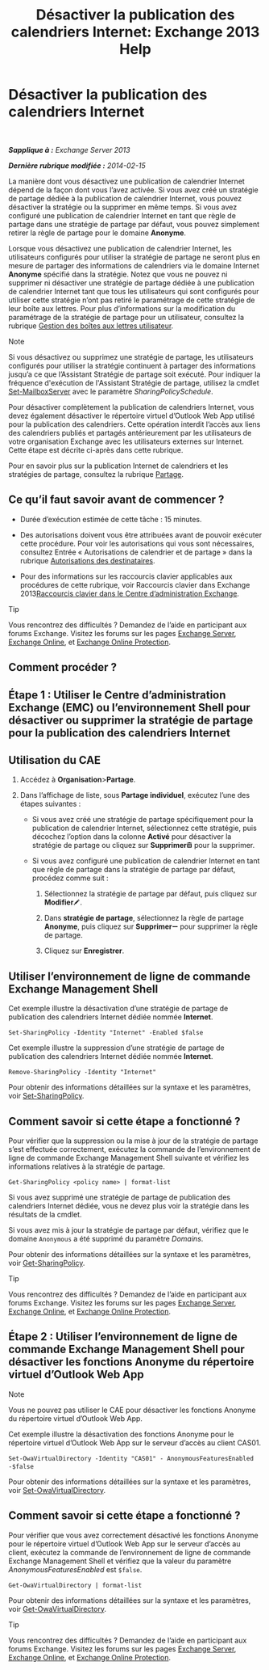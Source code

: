 ﻿---
title: 'Désactiver la publication des calendriers Internet: Exchange 2013 Help'
TOCTitle: Désactiver la publication des calendriers Internet
ms:assetid: f26dbf04-9dae-460f-a987-2ad3dfbc7b7e
ms:mtpsurl: https://technet.microsoft.com/fr-fr/library/JJ853047(v=EXCHG.150)
ms:contentKeyID: 50555518
ms.date: 05/23/2018
mtps_version: v=EXCHG.150
ms.translationtype: MT
---

# Désactiver la publication des calendriers Internet

 

_**Sapplique à :** Exchange Server 2013_

_**Dernière rubrique modifiée :** 2014-02-15_

La manière dont vous désactivez une publication de calendrier Internet dépend de la façon dont vous l’avez activée. Si vous avez créé un stratégie de partage dédiée à la publication de calendrier Internet, vous pouvez désactiver la stratégie ou la supprimer en même temps. Si vous avez configuré une publication de calendrier Internet en tant que règle de partage dans une stratégie de partage par défaut, vous pouvez simplement retirer la règle de partage pour le domaine **Anonyme**.

Lorsque vous désactivez une publication de calendrier Internet, les utilisateurs configurés pour utiliser la stratégie de partage ne seront plus en mesure de partager des informations de calendriers via le domaine Internet **Anonyme** spécifié dans la stratégie. Notez que vous ne pouvez ni supprimer ni désactiver une stratégie de partage dédiée à une publication de calendrier Internet tant que tous les utilisateurs qui sont configurés pour utiliser cette stratégie n’ont pas retiré le paramétrage de cette stratégie de leur boîte aux lettres. Pour plus d’informations sur la modification du paramétrage de la stratégie de partage pour un utilisateur, consultez la rubrique [Gestion des boîtes aux lettres utilisateur](https://docs.microsoft.com/fr-fr/exchange/recipients-in-exchange-online/manage-user-mailboxes/manage-user-mailboxes).

> [!NOTE]
> Si vous désactivez ou supprimez une stratégie de partage, les utilisateurs configurés pour utiliser la stratégie continuent à partager des informations jusqu’a ce que l’Assistant Stratégie de partage soit exécuté. Pour indiquer la fréquence d'exécution de l'Assistant Stratégie de partage, utilisez la cmdlet <a href="https://technet.microsoft.com/fr-fr/library/aa998651(v=exchg.150)">Set-MailboxServer</a> avec le paramètre <em>SharingPolicySchedule</em>.


Pour désactiver complètement la publication de calendriers Internet, vous devez également désactiver le répertoire virtuel d’Outlook Web App utilisé pour la publication des calendriers. Cette opération interdit l’accès aux liens des calendriers publiés et partagés antérieurement par les utilisateurs de votre organisation Exchange avec les utilisateurs externes sur Internet. Cette étape est décrite ci-après dans cette rubrique.

Pour en savoir plus sur la publication Internet de calendriers et les stratégies de partage, consultez la rubrique [Partage](sharing-exchange-2013-help.md).

## Ce qu’il faut savoir avant de commencer ?

  - Durée d’exécution estimée de cette tâche : 15 minutes.

  - Des autorisations doivent vous être attribuées avant de pouvoir exécuter cette procédure. Pour voir les autorisations qui vous sont nécessaires, consultez Entrée « Autorisations de calendrier et de partage » dans la rubrique [Autorisations des destinataires](recipients-permissions-exchange-2013-help.md).

  - Pour des informations sur les raccourcis clavier applicables aux procédures de cette rubrique, voir Raccourcis clavier dans Exchange 2013[Raccourcis clavier dans le Centre d’administration Exchange](keyboard-shortcuts-in-the-exchange-admin-center-exchange-online-protection-help.md).

> [!TIP]
> Vous rencontrez des difficultés ? Demandez de l’aide en participant aux forums Exchange. Visitez les forums sur les pages <a href="https://go.microsoft.com/fwlink/p/?linkid=60612">Exchange Server</a>, <a href="https://go.microsoft.com/fwlink/p/?linkid=267542">Exchange Online</a>, et <a href="https://go.microsoft.com/fwlink/p/?linkid=285351">Exchange Online Protection</a>.


## Comment procéder ?

## Étape 1 : Utiliser le Centre d’administration Exchange (EMC) ou l’environnement Shell pour désactiver ou supprimer la stratégie de partage pour la publication des calendriers Internet

## Utilisation du CAE

1.  Accédez à **Organisation**\>**Partage**.

2.  Dans l’affichage de liste, sous **Partage individuel**, exécutez l’une des étapes suivantes :
    
      - Si vous avez créé une stratégie de partage spécifiquement pour la publication de calendrier Internet, sélectionnez cette stratégie, puis décochez l’option dans la colonne **Activé** pour désactiver la stratégie de partage ou cliquez sur **Supprimer**![Icône Supprimer](images/Dd979797.14f639f6-61e8-4418-bbfb-0db14de9d2f5(EXCHG.150).gif "Icône Supprimer") pour la supprimer.
    
      - Si vous avez configuré une publication de calendrier Internet en tant que règle de partage dans la stratégie de partage par défaut, procédez comme suit :
        
        1.  Sélectionnez la stratégie de partage par défaut, puis cliquez sur **Modifier**![Icône Modifier](images/Bb124582.6f53ccb2-1f13-4c02-bea0-30690e6ea71d(EXCHG.150).gif "Icône Modifier").
        
        2.  Dans **stratégie de partage**, sélectionnez la règle de partage **Anonyme**, puis cliquez sur **Supprimer**![Icône Suppression](images/Dd362328.479b6ced-8d64-4277-a725-f17fea202b28(EXCHG.150).gif "Icône Suppression") pour supprimer la règle de partage.
        
        3.  Cliquez sur **Enregistrer**.

## Utiliser l’environnement de ligne de commande Exchange Management Shell

Cet exemple illustre la désactivation d’une stratégie de partage de publication des calendriers Internet dédiée nommée **Internet**.

    Set-SharingPolicy -Identity "Internet" -Enabled $false

Cet exemple illustre la suppression d’une stratégie de partage de publication des calendriers Internet dédiée nommée **Internet**.

    Remove-SharingPolicy -Identity "Internet"

Pour obtenir des informations détaillées sur la syntaxe et les paramètres, voir [Set-SharingPolicy](https://technet.microsoft.com/fr-fr/library/dd297931\(v=exchg.150\)).

## Comment savoir si cette étape a fonctionné ?

Pour vérifier que la suppression ou la mise à jour de la stratégie de partage s’est effectuée correctement, exécutez la commande de l’environnement de ligne de commande Exchange Management Shell suivante et vérifiez les informations relatives à la stratégie de partage.

    Get-SharingPolicy <policy name> | format-list

Si vous avez supprimé une stratégie de partage de publication des calendriers Internet dédiée, vous ne devez plus voir la stratégie dans les résultats de la cmdlet.

Si vous avez mis à jour la stratégie de partage par défaut, vérifiez que le domaine `Anonymous` a été supprimé du paramètre *Domains*.

Pour obtenir des informations détaillées sur la syntaxe et les paramètres, voir [Get-SharingPolicy](https://technet.microsoft.com/fr-fr/library/dd335081\(v=exchg.150\)).

> [!TIP]
> Vous rencontrez des difficultés ? Demandez de l’aide en participant aux forums Exchange. Visitez les forums sur les pages <a href="https://go.microsoft.com/fwlink/p/?linkid=60612">Exchange Server</a>, <a href="https://go.microsoft.com/fwlink/p/?linkid=267542">Exchange Online</a>, et <a href="https://go.microsoft.com/fwlink/p/?linkid=285351">Exchange Online Protection</a>.


## Étape 2 : Utiliser l’environnement de ligne de commande Exchange Management Shell pour désactiver les fonctions Anonyme du répertoire virtuel d’Outlook Web App

> [!NOTE]
> Vous ne pouvez pas utiliser le CAE pour désactiver les fonctions Anonyme du répertoire virtuel d’Outlook Web App.


Cet exemple illustre la désactivation des fonctions Anonyme pour le répertoire virtuel d’Outlook Web App sur le serveur d’accès au client CAS01.

    Set-OwaVirtualDirectory -Identity "CAS01" - AnonymousFeaturesEnabled -$false

Pour obtenir des informations détaillées sur la syntaxe et les paramètres, voir [Set-OwaVirtualDirectory](https://technet.microsoft.com/fr-fr/library/bb123515\(v=exchg.150\)).

## Comment savoir si cette étape a fonctionné ?

Pour vérifier que vous avez correctement désactivé les fonctions Anonyme pour le répertoire virtuel d’Outlook Web App sur le serveur d’accès au client, exécutez la commande de l’environnement de ligne de commande Exchange Management Shell et vérifiez que la valeur du paramètre *AnonymousFeaturesEnabled* est `$false`.

    Get-OwaVirtualDirectory | format-list

Pour obtenir des informations détaillées sur la syntaxe et les paramètres, voir [Get-OwaVirtualDirectory](https://technet.microsoft.com/fr-fr/library/aa998588\(v=exchg.150\)).

> [!TIP]
> Vous rencontrez des difficultés ? Demandez de l’aide en participant aux forums Exchange. Visitez les forums sur les pages <a href="https://go.microsoft.com/fwlink/p/?linkid=60612">Exchange Server</a>, <a href="https://go.microsoft.com/fwlink/p/?linkid=267542">Exchange Online</a>, et <a href="https://go.microsoft.com/fwlink/p/?linkid=285351">Exchange Online Protection</a>.

